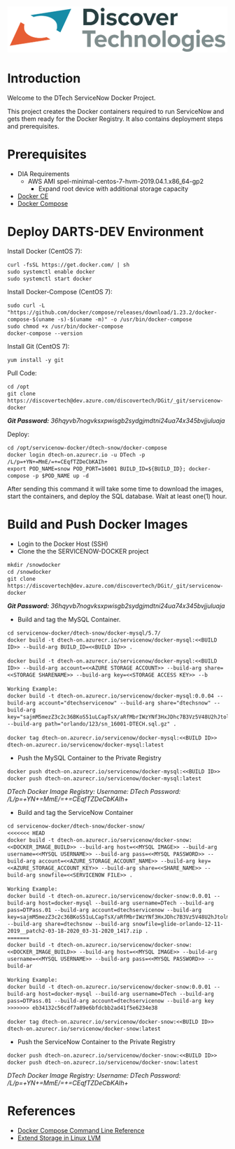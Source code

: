 ![Logo](/img/logo.png)

# Introduction

Welcome to the DTech ServiceNow Docker Project.

This project creates the Docker containers required to run ServiceNow and gets them ready for the Docker Registry. It also contains deployment steps and prerequisites.

# Prerequisites
* DIA Requirements
  * AWS AMI spel-minimal-centos-7-hvm-2019.04.1.x86_64-gp2
    * Expand root device with additional storage capacity
* [Docker CE](https://docs.docker.com/engine/installation/#supported-platforms)
* [Docker Compose](https://github.com/docker/compose/releases)

# Deploy DARTS-DEV Environment

Install Docker (CentOS 7):
```
curl -fsSL https://get.docker.com/ | sh
sudo systemctl enable docker
sudo systemctl start docker
```

Install Docker-Compose (CentOS 7):
```
sudo curl -L "https://github.com/docker/compose/releases/download/1.23.2/docker-compose-$(uname -s)-$(uname -m)" -o /usr/bin/docker-compose
sudo chmod +x /usr/bin/docker-compose
docker-compose --version
```

Install Git (CentOS 7):
```
yum install -y git
```
Pull Code:
```
cd /opt
git clone https://discovertech@dev.azure.com/discovertech/DGit/_git/servicenow-docker
```
_**Git Password:** 36hqyvb7nogvksxpwisgb2sydgjmdtni24ua74x345bvjjuluaja_

Deploy:
```
cd /opt/servicenow-docker/dtech-snow/docker-compose
docker login dtech-on.azurecr.io -u DTech -p /L/p=+YN+=MmE/=+=CEqfTZDeCbKAIh+
export POD_NAME=snow POD_PORT=16001 BUILD_ID=${BUILD_ID}; docker-compose -p $POD_NAME up -d
```
After sending this command it will take some time to download the images, start the containers, and deploy the SQL database. Wait at least one(1) hour.

# Build and Push Docker Images

* Login to the Docker Host (SSH)
* Clone the the SERVICENOW-DOCKER project

```
mkdir /snowdocker
cd /snowdocker
git clone https://discovertech@dev.azure.com/discovertech/DGit/_git/servicenow-docker
```
_**Git Password:** 36hqyvb7nogvksxpwisgb2sydgjmdtni24ua74x345bvjjuluaja_

* Build and tag the MySQL Container.

```
cd servicenow-docker/dtech-snow/docker-mysql/5.7/
docker build -t dtech-on.azurecr.io/servicenow/docker-mysql:<<BUILD ID>> --build-arg BUILD_ID=<<BUILD ID>> .

docker build -t dtech-on.azurecr.io/servicenow/docker-mysql:<<BUILD ID>> --build-arg account=<<AZURE STORAGE ACCOUNT>> --build-arg share=<<STORAGE SHARENAME>> --build-arg key=<<STORAGE ACCESS KEY>> --b

Working Example:
docker build -t dtech-on.azurecr.io/servicenow/docker-mysql:0.0.04 --build-arg account="dtechservicenow" --build-arg share="dtechsnow" --build-arg key="sajmM5mezZ3c2c36BKoS51uLCapTsX/aRfMbrIWzYNf3HxJDhc7B3Vz5V48U2hJtolmRS+4I8MMlmB9Nrhb/RQ==" --build-arg path="orlando/123/sn_16001-DTECH.sql.gz" .

docker tag dtech-on.azurecr.io/servicenow/docker-mysql:<<BUILD ID>> dtech-on.azurecr.io/servicenow/docker-mysql:latest
```

* Push the MySQL Container to the Private Registry

```
docker push dtech-on.azurecr.io/servicenow/docker-mysql:<<BUILD ID>>
docker push dtech-on.azurecr.io/servicenow/docker-mysql:latest
```

_DTech Docker Image Registry: Username: DTech Password: /L/p=+YN+=MmE/=+=CEqfTZDeCbKAIh+_

* Build and tag the ServiceNow Container

```
cd servicenow-docker/dtech-snow/docker-snow/
<<<<<<< HEAD
docker build -t dtech-on.azurecr.io/servicenow/docker-snow:<<DOCKER_IMAGE_BUILD>> --build-arg host=<<MYSQL IMAGE>> --build-arg username=<<MYSQL USERNAME>> --build-arg pass=<<MYSQL PASSWORD>> --build-arg account=<<AZURE_STORAGE_ACCOUNT_NAME>> --build-arg key=<<AZURE_STORAGE_ACCOUNT_KEY>> --build-arg share=<<SHARE_NAME>> --build-arg snowfile=<<SERVICENOW FILE>> .

Working Example:
docker build -t dtech-on.azurecr.io/servicenow/docker-snow:0.0.01 --build-arg host=docker-mysql --build-arg username=DTech --build-arg pass=DTPass.01 --build-arg account=dtechservicenow --build-arg key=sajmM5mezZ3c2c36BKoS51uLCapTsX/aRfMbrIWzYNf3HxJDhc7B3Vz5V48U2hJtolmRS+4I8MMlmB9Nrhb/RQ== --build-arg share=dtechsnow --build-arg snowfile=glide-orlando-12-11-2019__patch2-03-18-2020_03-31-2020_1417.zip .
=======
docker build -t dtech-on.azurecr.io/servicenow/docker-snow:<<DOCKER_IMAGE_BUILD>> --build-arg host=<<MYSQL IMAGE>> --build-arg username=<<MYSQL USERNAME>> --build-arg pass=<<MYSQL PASSWORD>> --build-ar

Working Example:
docker build -t dtech-on.azurecr.io/servicenow/docker-snow:0.0.01 --build-arg host=docker-mysql --build-arg username=DTech --build-arg pass=DTPass.01 --build-arg account=dtechservicenow --build-arg key
>>>>>>> eb34132c56cdf7a89e6bfdcbb2ad41f5e6234e38

docker tag dtech-on.azurecr.io/servicenow/docker-snow:<<BUILD ID>> dtech-on.azurecr.io/servicenow/docker-snow:latest
```

* Push the ServiceNow Container to the Private Registry

```
docker push dtech-on.azurecr.io/servicenow/docker-snow:<<BUILD ID>>
docker push dtech-on.azurecr.io/servicenow/docker-snow:latest
```

_DTech Docker Image Registry: Username: DTech Password: /L/p=+YN+=MmE/=+=CEqfTZDeCbKAIh+_

# References

* [Docker Compose Command Line Reference](https://docs.docker.com/compose)
* [Extend Storage in Linux LVM](https://www.tecmint.com/extend-and-reduce-lvms-in-linux/)

